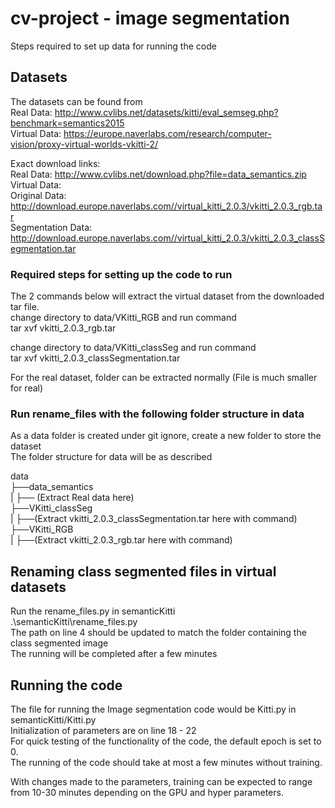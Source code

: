 # cv-project - image segmentation  
Steps required to set up data for running the code

## Datasets
The datasets can be found from  
Real Data: http://www.cvlibs.net/datasets/kitti/eval_semseg.php?benchmark=semantics2015  
Virtual Data: https://europe.naverlabs.com/research/computer-vision/proxy-virtual-worlds-vkitti-2/  

Exact download links:  
Real Data: http://www.cvlibs.net/download.php?file=data_semantics.zip  
Virtual Data:  
Original Data: http://download.europe.naverlabs.com//virtual_kitti_2.0.3/vkitti_2.0.3_rgb.tar  
Segmentation Data: http://download.europe.naverlabs.com//virtual_kitti_2.0.3/vkitti_2.0.3_classSegmentation.tar  

### Required steps for setting up the code to run

The 2 commands below will extract the virtual dataset from the downloaded tar file.  
change directory to data/VKitti_RGB and run command  
tar xvf vkitti_2.0.3_rgb.tar  

change directory to data/VKitti_classSeg and run command  
tar xvf vkitti_2.0.3_classSegmentation.tar  

For the real dataset, folder can be extracted normally (File is much smaller for real)  

### Run rename_files with the following folder structure in data  
As a data folder is created under git ignore, create a new folder to store the dataset  
The folder structure for data will be as described  

data  
├──data_semantics  
|  ├── (Extract Real data here)  
├──VKitti_classSeg  
|  ├──(Extract vkitti_2.0.3_classSegmentation.tar here with command)  
├──VKitti_RGB  
|  ├──(Extract vkitti_2.0.3_rgb.tar here with command)  

## Renaming class segmented files in virtual datasets
Run the rename_files.py in semanticKitti  
.\semanticKitti\rename_files.py  
The path on line 4 should be updated to match the folder containing the class segmented image  
The running will be completed after a few minutes  

## Running the code
The file for running the Image segmentation code would be Kitti.py in semanticKitti/Kitti.py  
Initialization of parameters are on line 18 - 22  
For quick testing of the functionality of the code, the default epoch is set to 0.  
The running of the code should take at most a few minutes without training.  

With changes made to the parameters, training can be expected to range from 10-30 minutes depending on the GPU and hyper parameters.

